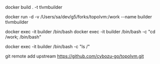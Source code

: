 
docker build . -t tlvmbuilder
 
 
 
docker run -d -v /Users/sa/dev/g5/forks/topolvm:/work --name builder tlvmbuilder 

docker exec -it builder /bin/bash
docker exec -it builder /bin/bash -c "cd /work; /bin/bash"
 
docker exec -it builder /bin/bash -c "ls /"



git remote add upstream https://github.com/cybozu-go/topolvm.git
  